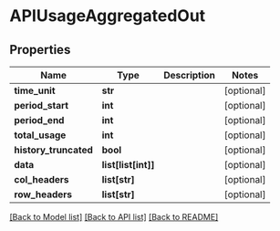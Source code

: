 # APIUsageAggregatedOut

## Properties
Name | Type | Description | Notes
------------ | ------------- | ------------- | -------------
**time_unit** | **str** |  | [optional] 
**period_start** | **int** |  | [optional] 
**period_end** | **int** |  | [optional] 
**total_usage** | **int** |  | [optional] 
**history_truncated** | **bool** |  | [optional] 
**data** | **list[list[int]]** |  | [optional] 
**col_headers** | **list[str]** |  | [optional] 
**row_headers** | **list[str]** |  | [optional] 

[[Back to Model list]](../README.md#documentation-for-models) [[Back to API list]](../README.md#documentation-for-api-endpoints) [[Back to README]](../README.md)


